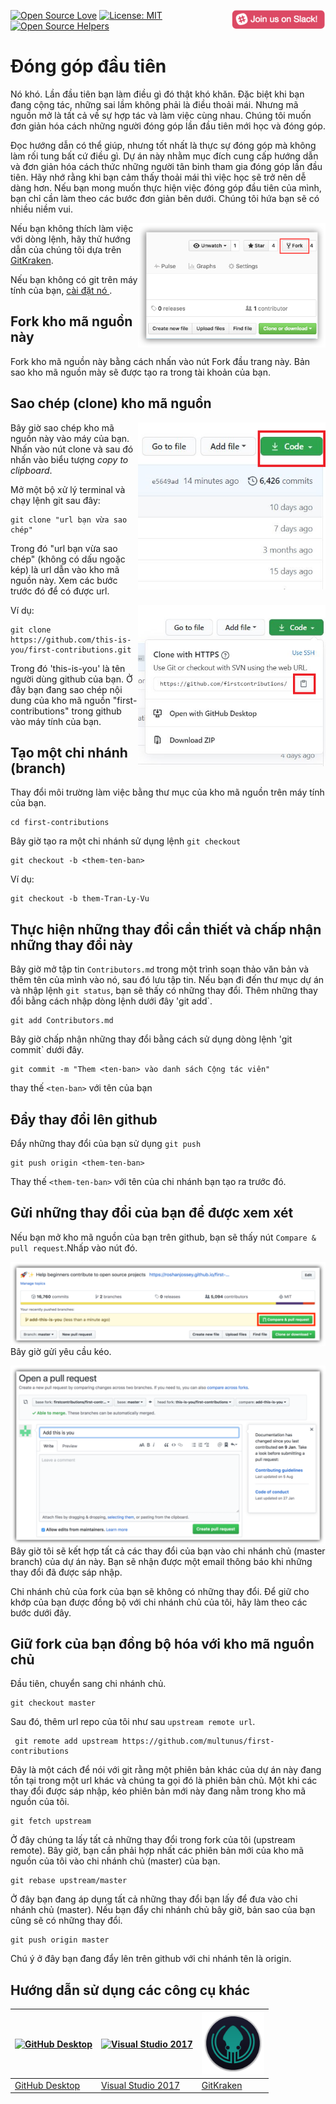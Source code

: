 
[![Open Source Love](https://badges.frapsoft.com/os/v1/open-source.svg?v=103)](https://github.com/ellerbrock/open-source-badges/)
[<img align="right" width="150" src="../assets/join-slack-team.png">](https://join.slack.com/t/firstcontributors/shared_invite/enQtMzE1MTYwNzI3ODQ0LTZiMDA2OGI2NTYyNjM1MTFiNTc4YTRhZTg4OWZjMzA0ZWZmY2UxYzVkMzI1ZmVmOWI4ODdkZWQwNTM2NDVmNjY)
[![License: MIT](https://img.shields.io/badge/License-MIT-green.svg)](https://opensource.org/licenses/MIT)
[![Open Source Helpers](https://www.codetriage.com/roshanjossey/first-contributions/badges/users.svg)](https://www.codetriage.com/roshanjossey/first-contributions)


# Đóng góp đầu tiên

Nó khó. Lần đầu tiên bạn làm điều gì đó thật khó khăn. Đặc biệt khi bạn đang cộng tác, những sai lầm không phải là điều thoải mái. Nhưng mã nguồn mở là tất cả về sự hợp tác và làm việc cùng nhau. Chúng tôi muốn đơn giản hóa cách những người đóng góp lần đầu tiên mới học và đóng góp.

Đọc hướng dẫn có thể giúp, nhưng tốt nhất là thực sự đóng góp mà không làm rối tung bất cứ điều gì. Dự án này nhằm mục đích cung cấp hướng dẫn và đơn giản hóa cách thức những người tân binh tham gia đóng góp lần đầu tiên. Hãy nhớ rằng khi bạn cảm thấy thoải mái thì việc học sẽ trở nên dễ dàng hơn. Nếu bạn mong muốn thực hiện việc đóng góp đầu tiên của mình, bạn chỉ cần làm theo các bước đơn giản bên dưới. Chúng tôi hứa bạn sẽ có nhiều niềm vui.  

<img align="right" width="300" src="../assets/fork.png" alt="fork this repository" />

Nếu bạn không thích làm việc với dòng lệnh, hãy thử hướng dẫn của chúng tôi dựa trên [GitKraken](../gitkraken-tutorial.md).

Nếu bạn không có git trên máy tính của bạn, [ cài đặt nó ]( https://help.github.com/articles/set-up-git/ ).

## Fork kho mã nguồn này

Fork kho mã nguồn này bằng cách nhấn vào nút Fork đầu trang này. Bản sao kho mã nguồn mày sẽ được tạo ra trong tài khoản của bạn.

## Sao chép (clone) kho mã nguồn

<img align="right" width="300" src="../assets/clone.png" alt="clone this repository" />

Bây giờ sao chép kho mã nguồn này vào máy của bạn. Nhấn vào nút clone và sau đó nhấn vào biểu tượng *copy to clipboard*.

Mở một bộ xử lý terminal và chạy lệnh git sau đây:

```
git clone "url bạn vừa sao chép"
```
Trong đó "url bạn vừa sao chép" (không có dấu ngoặc kép) là url dẫn vào kho mã nguồn này. Xem các bước trước đó để có được url.

<img align="right" width="300" src="../assets/copy-to-clipboard.png" alt="copy URL to clipboard" />

Ví dụ:
```
git clone https://github.com/this-is-you/first-contributions.git
```
Trong đó 'this-is-you' là tên người dùng github của bạn. Ở đây bạn đang sao chép nội dung của kho mã nguồn "first-contributions" trong github vào máy tính của bạn.

## Tạo một chi nhánh (branch)

Thay đổi môi trường làm việc bằng thư mục của kho mã nguồn trên máy tính của bạn.

```
cd first-contributions
```
Bây giờ tạo ra một chi nhánh sử dụng lệnh `git checkout`
```
git checkout -b <them-ten-ban>
```

Ví dụ:
```
git checkout -b them-Tran-Ly-Vu
```

## Thực hiện những thay đổi cần thiết và chấp nhận những thay đổi này

Bây giờ mở tập tin `Contributors.md` trong một trình soạn thảo văn bản và thêm tên của mình vào nó, sau đó lưu tập tin. Nếu bạn đi đến thư mục dự án và nhập lệnh `git status`, bạn sẽ thấy có những thay đổi. Thêm những thay đổi bằng cách nhập dòng lệnh dưới đây 'git add`.
```
git add Contributors.md
```

Bây giờ chấp nhận những thay đổi bằng cách sử dụng dòng lệnh 'git commit` dưới đây.
```
git commit -m "Them <ten-ban> vào danh sách Cộng tác viên"
```
thay thế `<ten-ban>` với tên của bạn

## Đẩy thay đổi lên github

Đẩy những thay đổi của bạn sử dụng `git push`
```
git push origin <them-ten-ban>
```
Thay thế `<them-ten-ban>` với tên của chi nhánh bạn tạo ra trước đó.

## Gửi những thay đổi của bạn để được xem xét

Nếu bạn mở kho mã nguồn của bạn trên github, bạn sẽ thấy nút `Compare & pull request`.Nhấp vào nút đó.

<img style="float: right;" src="../assets/compare-and-pull.png" alt="create a pull request" />

Bây giờ gửi yêu cầu kéo.

<img style="float: right;" src="../assets/submit-pull-request.png" alt="submit pull request" />

Bây giờ tôi sẽ kết hợp tất cả các thay đổi của bạn vào chi nhánh chủ (master branch) của dự án này. Bạn sẽ nhận được một email thông báo khi những thay đổi đã được sáp nhập.

Chi nhánh chủ của fork của bạn sẽ không có những thay đổi. Để giữ cho khớp của bạn được đồng bộ với chi nhánh chủ của tôi, hãy làm theo các bước dưới đây.

## Giữ fork của bạn đồng bộ hóa với kho mã nguồn chủ

Đầu tiên, chuyển sang chi nhánh chủ.
 ```
 git checkout master
 ```

Sau đó, thêm url repo của tôi như sau `upstream remote url`.
```
 git remote add upstream https://github.com/multunus/first-contributions
```
Đây là một cách để nói với git rằng một phiên bản khác của dự án này đang tồn tại trong một url khác và chúng ta gọi đó là phiên bản chủ. Một khi các thay đổi được sáp nhập, kéo phiên bản mới này đang nằm trong kho mã nguồn của tôi.
```
git fetch upstream
```

Ở đây chúng ta lấy tất cả những thay đổi trong fork của tôi (upstream remote). Bây giờ, bạn cần phải hợp nhất các phiên bản mới của kho mã nguồn của tôi vào chi nhánh chủ (master) của bạn.
```
git rebase upstream/master
```
Ở đây bạn đang áp dụng tất cả những thay đổi bạn lấy để đưa vào chi nhánh chủ (master). Nếu bạn đẩy chi nhánh chủ bây giờ, bản sao của bạn cũng sẽ có những thay đổi.
```
git push origin master
```
Chú ý ở đây bạn đang đẩy lên trên github với chi nhánh tên là origin.

## Hướng dẫn sử dụng các công cụ khác


|<a href="../github-desktop-tutorial.md"><img alt="GitHub Desktop" src="https://desktop.github.com/images/desktop-icon.svg" width="100"></a>|<a href="../github-windows-vs2017-tutorial.md"><img alt="Visual Studio 2017" src="https://www.visualstudio.com/wp-content/uploads/2017/11/microsoft-visual-studio.svg" width="100"></a>|<a href="../gitkraken-tutorial.md"><img alt="GitKraken" src="/assets/gk-icon.png" width="100"></a>|
|---|---|---|
|[GitHub Desktop](../github-desktop-tutorial.md)|[Visual Studio 2017](../github-windows-vs2017-tutorial.md)|[GitKraken](../gitkraken-tutorial.md)|

